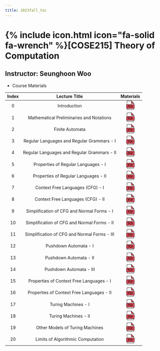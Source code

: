 ```yaml
---
title: 2023fall_toc
---
```


# {% include icon.html icon="fa-solid fa-wrench" %}[COSE215] Theory of Computation

## Instructor: Seunghoon Woo

- Course Materials

|Index|Lecture Title|Materials|
|:---:|:---:|:---:|
|0|Introduction|[![plain image](/images/pdf_small.png)](/assets/2023fall_toc/lec0.pdf)|
|1|Mathematical Preliminaries and Notations|[![plain image](/images/pdf_small.png)](/assets/2023fall_toc/lec1.pdf)|
|2|Finite Automata|[![plain image](/images/pdf_small.png)](/assets/2023fall_toc/lec2.pdf)|
|3|Regular Languages and Regular Grammars - I|[![plain image](/images/pdf_small.png)](/assets/2023fall_toc/lec3_1.pdf)|
|4|Regular Languages and Regular Grammars - II|[![plain image](/images/pdf_small.png)](/assets/2023fall_toc/lec3_2.pdf)|
|5|Properties of Regular Languages - I|[![plain image](/images/pdf_small.png)](/assets/2023fall_toc/lec4_1.pdf)|
|6|Properties of Regular Languages - II|[![plain image](/images/pdf_small.png)](/assets/2023fall_toc/lec4_2.pdf)|
|7|Context Free Languages (CFG) - I|[![plain image](/images/pdf_small.png)](/assets/2023fall_toc/lec5_1.pdf)|
|8|Context Free Languages (CFG) - II|[![plain image](/images/pdf_small.png)](/assets/2023fall_toc/lec5_2.pdf)|
|9|Simplification of CFG and Normal Forms - I|[![plain image](/images/pdf_small.png)](/assets/2023fall_toc/lec6_1.pdf)|
|10|Simplification of CFG and Normal Forms - II|[![plain image](/images/pdf_small.png)](/assets/2023fall_toc/lec6_2.pdf)|
|11|Simplification of CFG and Normal Forms - III|[![plain image](/images/pdf_small.png)](/assets/2023fall_toc/lec6_3.pdf)|
|12|Pushdown Automata - I|[![plain image](/images/pdf_small.png)](/assets/2023fall_toc/lec7_1.pdf)|
|13|Pushdown Automata - II|[![plain image](/images/pdf_small.png)](/assets/2023fall_toc/lec7_2.pdf)|
|14|Pushdown Automata - III|[![plain image](/images/pdf_small.png)](/assets/2023fall_toc/lec7_3.pdf)|
|15|Properties of Context Free Languages - I|[![plain image](/images/pdf_small.png)](/assets/2023fall_toc/lec8_1.pdf)|
|16|Properties of Context Free Languages - II|[![plain image](/images/pdf_small.png)](/assets/2023fall_toc/lec8_2.pdf)|
|17|Turing Machines - I|[![plain image](/images/pdf_small.png)](/assets/2023fall_toc/lec9_1.pdf)|
|18|Turing Machines - II|[![plain image](/images/pdf_small.png)](/assets/2023fall_toc/lec9_2.pdf)|
|19|Other Models of Turing Machines|[![plain image](/images/pdf_small.png)](/assets/2023fall_toc/lec10.pdf)|
|20|Limits of Algorithmic Computation|[![plain image](/images/pdf_small.png)](/assets/2023fall_toc/lec11.pdf)|

